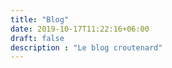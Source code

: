 ```yaml
---
title: "Blog"
date: 2019-10-17T11:22:16+06:00
draft: false
description : "Le blog croutenard"
---
```

